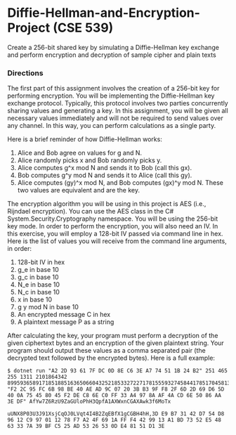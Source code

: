 # Diffie-Hellman-and-Encryption-Project (CSE 539)
Create a 256-bit shared key by simulating a Diffie-Hellman key exchange and perform encryption and decryption of sample cipher and plain texts


### Directions
The first part of this assignment involves the creation of a 256-bit key for performing encryption.
You will be implementing the Diffie-Hellman key exchange protocol. Typically, this protocol
involves two parties concurrently sharing values and generating a key. In this assignment, you
will be given all necessary values immediately and will not be required to send values over any
channel. In this way, you can perform calculations as a single party.

Here is a brief reminder of how Diffie-Hellman works:

1) Alice and Bob agree on values for g and N.
2) Alice randomly picks x and Bob randomly picks y.
3) Alice computes g^x mod N and sends it to Bob (call this gx).
4) Bob computes g^y mod N and sends it to Alice (call this gy).
5) Alice computes (gy)^x mod N, and Bob computes (gx)^y mod N. These two values are equivalent and are the key.

The encryption algorithm you will be using in this project is AES (i.e., Rijndael encryption). You can use the AES class in the C# System.Security.Cryptography namespace. You will be using the 256-bit key mode. In order to perform the encryption, you will also need an IV. In this exercise, you will employ a 128-bit IV passed via command line in hex. Here is the list of values you will receive from the command line arguments, in order:
1) 128-bit IV in hex
2) g_e in base 10
3) g_c in base 10
4) N_e in base 10
5) N_c in base 10
6) x in base 10
7) g
y mod N in base 10
8) An encrypted message C in hex
9) A plaintext message P as a string

After calculating the key, your program must perform a decryption of the given ciphertext bytes and an encryption of the given plaintext string. Your program should output these values as a comma separated pair (the decrypted text followed by the encrypted bytes). Here is a full example:

```
$ dotnet run "A2 2D 93 61 7F DC 0D 8E C6 3E A7 74 51 1B 24 B2" 251 465 255 1311 2101864342 8995936589171851885163650660432521853327227178155593274584417851704581358902 "F2 2C 95 FC 6B 98 BE 40 AE AD 9C 07 20 3B B3 9F F8 2F 6D 2D 69 D6 5D 40 0A 75 45 80 45 F2 DE C8 6E C0 FF 33 A4 97 8A AF 4A CD 6E 50 86 AA 3E DF" AfYw7Z6RzU9ZaGUloPhH3QpfA1AXWxnCGAXAwk3f6MoTx

uUNX8P03U3J91XsjCqOJ0LVqt4I4B2ZqEBfX1gCGBH4hH,3D E9 B7 31 42 D7 54 D8 96 12 C9 97 01 12 78 F7 A2 4F 69 1A FF F4 42 99 13 A1 BD 73 52 E5 48 63 33 7A 39 BF C5 25 AD 53 26 53 0D E4 81 51 D1 3E
```

